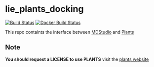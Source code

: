 # lie_plants_docking

[![Build Status](https://travis-ci.org/MD-Studio/lie_plants_docking.svg?branch=master)](https://travis-ci.org/MD-Studio/lie_plants_docking) [![Docker Build Status](https://img.shields.io/docker/build/mdstudio/lie_plants_docking.svg)](https://hub.docker.com/r/mdstudio/lie_plants_docking/)

This repo containts the interface between [MDStudio](https://github.com/MD-Studio/MDStudio) and [Plants](http://www.mnf.uni-tuebingen.de/fachbereiche/pharmazie-und-biochemie/pharmazie/pharmazeutische-chemie/pd-dr-t-exner/research/plants.html)

## Note
**You should request a LICENSE to use PLANTS** visit the [plants website](http://www.tcd.uni-konstanz.de/plants_download/)
